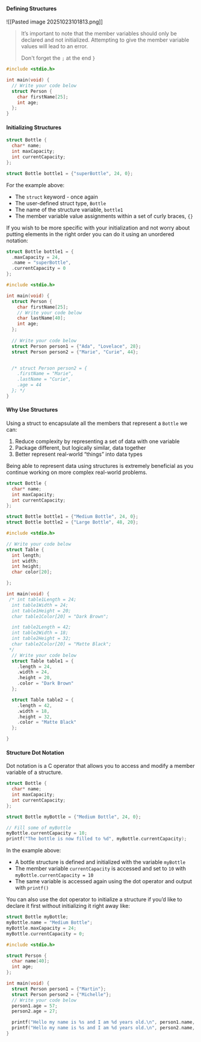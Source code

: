 
#### Defining Structures

![[Pasted image 20251023101813.png]]

> It’s important to note that the member variables should only be declared and not initialized. Attempting to give the member variable values will lead to an error.
> 
> Don't forget the `;` at the end `}`

```c
#include <stdio.h>

int main(void) {
  // Write your code below
  struct Person {
    char firstName[25];
    int age;
  };
}
```

#### Initializing Structures

```c
struct Bottle {
  char* name;
  int maxCapacity;
  int currentCapacity;
};

struct Bottle bottle1 = {"superBottle", 24, 0};

```

For the example above:

- The `struct` keyword - once again
- The user-defined struct type, `Bottle`
- The name of the structure variable, `bottle1`
- The member variable value assignments within a set of curly braces, `{}`

If you wish to be more specific with your initialization and not worry about putting elements in the right order you can do it using an unordered notation:

```c
struct Bottle bottle1 = {
  .maxCapacity = 24,
  .name = "superBottle",
  .currentCapacity = 0
};
```

```C
#include <stdio.h>

int main(void) {
  struct Person {
    char firstName[25];
    // Write your code below
    char lastName[40];
    int age;
  };
  
  // Write your code below
  struct Person person1 = {"Ada", "Lovelace", 28};
  struct Person person2 = {"Marie", "Curie", 44};


  /* struct Person person2 = {
    .firstName = "Marie",
    .lastName = "Curie",
    .age = 44
  }; */
}
```


#### Why Use Structures

Using a struct to encapsulate all the members that represent a `Bottle` we can:

1. Reduce complexity by representing a set of data with one variable
2. Package different, but logically similar, data together
3. Better represent real-world “things” into data types

Being able to represent data using structures is extremely beneficial as you continue working on more complex real-world problems.

```C
struct Bottle {
  char* name;
  int maxCapacity;
  int currentCapacity;
};

struct Bottle bottle1 = {"Medium Bottle", 24, 0};
struct Bottle bottle2 = {"Large Bottle", 48, 20};

```

```c
#include <stdio.h>

// Write your code below
struct Table {
  int length;
  int width;
  int height;
  char color[20];

};

int main(void) {
 /* int table1Length = 24;
  int table1Width = 24;
  int table1Height = 20;
  char table1Color[20] = "Dark Brown";

  int table2Length = 42;
  int table2Width = 18;
  int table2Height = 32;
  char table2Color[20] = "Matte Black"; 
 */
  // Write your code below
  struct Table table1 = {
    .length = 24,
    .width = 24,
    .height = 20,
    .color = "Dark Brown"
  };

  struct Table table2 = {
    .length = 42,
    .width = 18,
    .height = 32,
    .color = "Matte Black"
  };

}
```


#### Structure Dot Notation

Dot notation is a C operator that allows you to access and modify a member variable of a structure.

```c
struct Bottle {
  char* name;
  int maxCapacity;
  int currentCapacity;
};

struct Bottle myBottle = {"Medium Bottle", 24, 0};

// Fill some of myBottle
myBottle.currentCapacity = 10;
printf("The bottle is now filled to %d", myBottle.currentCapacity);

```

In the example above:

- A bottle structure is defined and initialized with the variable `myBottle`
- The member variable `currentCapacity` is accessed and set to `10` with `myBottle.currentCapacity = 10`
- The same variable is accessed again using the dot operator and output with `printf()`

You can also use the dot operator to initialize a structure if you’d like to declare it first without initializing it right away like:

```c
struct Bottle myBottle;
myBottle.name = "Medium Bottle";
myBottle.maxCapacity = 24;
myBottle.currentCapacity = 0;
```

```c
#include <stdio.h>

struct Person {
  char name[40];
  int age;
};

int main(void) {
  struct Person person1 = {"Martin"};
  struct Person person2 = {"Michelle"};
  // Write your code below
  person1.age = 57;
  person2.age = 27;

  printf("Hello my name is %s and I am %d years old.\n", person1.name, person1.age);
  printf("Hello my name is %s and I am %d years old.\n", person2.name, person2.age);
}
```